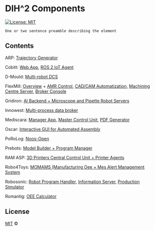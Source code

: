# DIH^2 Components

[![License: MIT](https://img.shields.io/github/license/ramp-eu/TTE.project1.svg)](https://opensource.org/licenses/MIT)
<br/>

```text
One or two sentence preamble describing the element
```

## Contents
ARP: [Trajectory Generator](https://github.com/visionequipment/arp "ARP ROSE-AP")

Cobitt: [Web App](https://github.com/iasonasiasonos/COBITT "Cobitt ROSE-AP 1"), [ROS 2 IoT Agent](https://github.com/iasonasiasonos/iot_agent_ros2 "Cobitt ROSE-AP 2")

D-Mould: [Multi-robot DCS](https://github.com/proaimslovenia/D-Mould "D-Mould ROSE-AP")

FlexMill: [Overview](https://github.com/flexmill/Start-here---Overview "FlexMill Overview") + [AMR Control](https://github.com/flexmill/AMRControl "FlexMill ROSE-AP 1"), [CAD/CAM Automatization](https://github.com/flexmill/CAD_CAM_Automatization "FlexMill ROSE-AP 2"), [Machining Centre Server](https://github.com/flexmill/fiware_connector_machiningcentre_tools "FlexMill ROSE-AP 3"), [Broker Console](https://github.com/flexmill/Fiware-databroker-console "FlexMill Tool")

Gridiron: [AI Backend + Microscope and Pipette Robot Servers](https://github.com/AIRInstitute/Gridiron "Gridiron ROSE-AP")

Innowest: [Multi-process data broker](https://github.com/manioanadrian/Inno-West "Innowest ROSE-AP")

Mediscara: [Manager App](https://github.com/ppuska/mediscara.manager "Mediscara ROSE-AP 1"), [Master Control Unit](https://github.com/ppuska/mediscara.mcu  "Mediscara ROSE-AP 2"), [PDF Generator](https://github.com/ppuska/pdf-generator "Mediscara ROSE-AP 3") 

Oscar: [Interactive GUI for Automated Assembly](https://github.com/flexsight/Oscar "Oscar ROSE-AP")

PoRoLog: [Noos-Open](https://github.com/ortelio/Noos-Open "PoRoLog ROSE-AP")

Prebots: [Model Builder + Program Manager](https://github.com/canonical-robots/prebot-rose-ap "Prebots ROSE-AP")

RAM ASP: [3D Printers Central Control Unit + Printer Agents](https://github.com/3DPRN/RAMASP "RAM ASP ROSE-AP")

Robo4Toys: [MOMAMS (Manufacturing Oee + Mes Alert Management System](https://github.com/aviharos/momams "Robo4Toys ROSE-AP")

Robosonic: [Robot Program Handler](https://github.com/dih2-rowa/programhandler "Robosonic ROSE-AP 1"), [Information Server](https://github.com/dih2-rowa/informationserver "Robosonic ROSE-AP 2"), [Production Simulator](https://github.com/dih2-rowa/productionSimulation "Robosonic ROSE-AP 3")

Romantig: [OEE Calculator](https://github.com/claret-srl/ROMANTIG/tree/master "Romantig ROSE-AP")

## License

[MIT](LICENSE) © <TTE>
